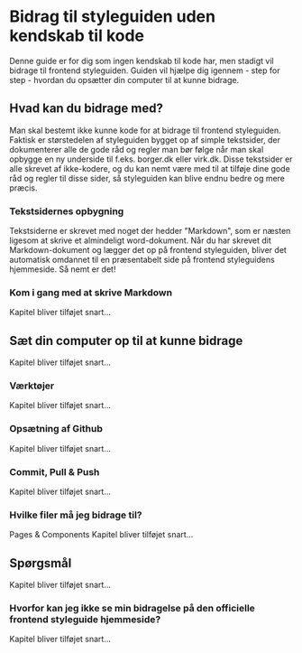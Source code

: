 # Bidrag til styleguiden uden kendskab til kode

Denne guide er for dig som ingen kendskab til kode har, men stadigt vil bidrage til frontend styleguiden.
Guiden vil hjælpe dig igennem - step for step - hvordan du opsætter din computer til at kunne bidrage.

## Hvad kan du bidrage med?
Man skal bestemt ikke kunne kode for at bidrage til frontend styleguiden. Faktisk er størstedelen af styleguiden bygget op af simple tekstsider, der dokumenterer alle de gode råd og regler man bør følge når man skal opbygge en ny underside til f.eks. borger.dk eller virk.dk. Disse tekstsider er alle skrevet af ikke-kodere, og du kan nemt være med til at tilføje dine gode råd og regler til disse sider, så styleguiden kan blive endnu bedre og mere præcis.

### Tekstsidernes opbygning
Tekstsiderne er skrevet med noget der hedder "Markdown", som er næsten ligesom at skrive et almindeligt word-dokument. Når du har skrevet dit Markdown-dokument og lægger det op på frontend styleguiden, bliver det automatisk omdannet til en præsentabelt side på frontend styleguidens hjemmeside. Så nemt er det!

### Kom i gang med at skrive Markdown
Kapitel bliver tilføjet snart...

## Sæt din computer op til at kunne bidrage
Kapitel bliver tilføjet snart...

### Værktøjer
Kapitel bliver tilføjet snart...

### Opsætning af Github
Kapitel bliver tilføjet snart...

### Commit, Pull & Push
Kapitel bliver tilføjet snart...

### Hvilke filer må jeg bidrage til?
Pages & Components
Kapitel bliver tilføjet snart...

## Spørgsmål
Kapitel bliver tilføjet snart...

### Hvorfor kan jeg ikke se min bidragelse på den officielle frontend styleguide hjemmeside?
Kapitel bliver tilføjet snart...




